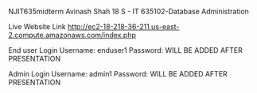 NJIT635midterm
Avinash Shah
18 S - IT 635102-Database Administration

Live Website Link
http://ec2-18-218-36-211.us-east-2.compute.amazonaws.com/index.php

End user Login 
Username:	enduser1
Password:	WILL BE ADDED AFTER PRESENTATION

Admin Login
Username:	admin1
Password:	WILL BE ADDED AFTER PRESENTATION

